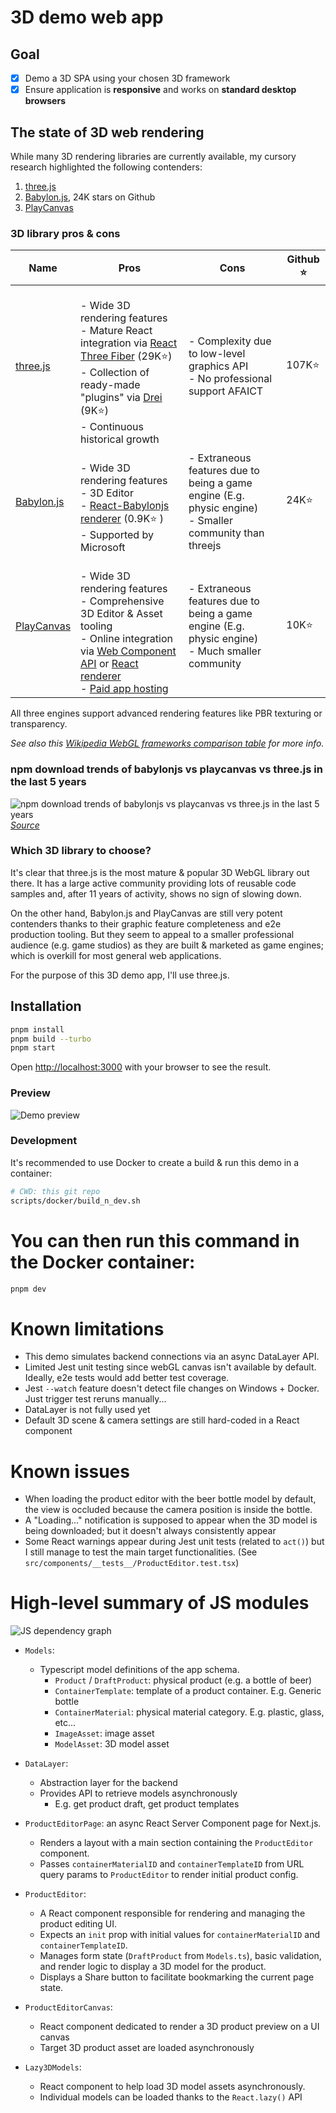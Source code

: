 # 3D demo web app

## Goal

- [x] Demo a 3D SPA using your chosen 3D framework
- [x] Ensure application is **responsive** and works on **standard desktop browsers**

## The state of 3D web rendering

While many 3D rendering libraries are currently available, my cursory research highlighted the following contenders:

1. [three.js](https://threejs.org/)
1. [Babylon.js](https://www.babylonjs.com/), 24K stars on Github
1. [PlayCanvas](https://playcanvas.com/)

### 3D library pros & cons

| Name                                     | Pros                                                                                                                                                                                                                                                                                                                                     | Cons                                                                                                       | Github ⭐ |
| ---------------------------------------- | ---------------------------------------------------------------------------------------------------------------------------------------------------------------------------------------------------------------------------------------------------------------------------------------------------------------------------------------- | ---------------------------------------------------------------------------------------------------------- | --------- |
| [three.js](https://threejs.org/)         | <br>- Wide 3D rendering features <br>- Mature React integration via [React Three Fiber](https://r3f.docs.pmnd.rs/getting-started/introduction) (29K⭐) <br>- Collection of ready-made "plugins" via [Drei](https://drei.docs.pmnd.rs/getting-started/introduction) (9K⭐) <br>- Continuous historical growth                             | - Complexity due to low-level graphics API <br>- No professional support AFAICT                            | 107K⭐    |
| [Babylon.js](https://www.babylonjs.com/) | <br>- Wide 3D rendering features <br>- 3D Editor <br>- [React-Babylonjs renderer](https://github.com/brianzinn/react-babylonjs) (0.9K⭐ ) <br>- Supported by Microsoft                                                                                                                                                                   | - Extraneous features due to being a game engine (E.g. physic engine) <br>- Smaller community than threejs | 24K⭐     |
| [PlayCanvas](https://playcanvas.com/)    | <br>- Wide 3D rendering features <br>- Comprehensive 3D Editor & Asset tooling <br>- Online integration via [Web Component API](https://developer.playcanvas.com/user-manual/web-components/) or [React renderer](https://playcanvas-react.vercel.app/docs/guide/getting-started) <br>- [Paid app hosting](https://playcanvas.com/plans) | - Extraneous features due to being a game engine (E.g. physic engine) <br>- Much smaller community         | 10K⭐     |

All three engines support advanced rendering features like PBR texturing or transparency.

_See also this [Wikipedia WebGL frameworks comparison table](https://en.wikipedia.org/wiki/List_of_WebGL_frameworks) for more info._

### npm download trends of babylonjs vs playcanvas vs three.js in the last 5 years

![npm download trends of babylonjs vs playcanvas vs three.js in the last 5 years](docs/3d-library-npm-trends.png)
[_Source_](https://npmtrends.com/babylonjs-vs-playcanvas-vs-three)

### Which 3D library to choose?

It's clear that three.js is the most mature & popular 3D WebGL library out there. It has a large active community providing lots of reusable code samples and, after 11 years of activity, shows no sign of slowing down.

On the other hand, Babylon.js and PlayCanvas are still very potent contenders thanks to their graphic feature completeness and e2e production tooling. But they seem to appeal to a smaller professional audience (e.g. game studios) as they are built & marketed as game engines; which is overkill for most general web applications.

For the purpose of this 3D demo app, I'll use three.js.

## Installation

```bash
pnpm install
pnpm build --turbo
pnpm start
```

Open [http://localhost:3000](http://localhost:3000) with your browser to see the result.

### Preview

![Demo preview](docs/demo-preview.png)

### Development

It's recommended to use Docker to create a build & run this demo in a container:

```bash
# CWD: this git repo
scripts/docker/build_n_dev.sh
```

# You can then run this command in the Docker container:

```bash
pnpm dev
```

# Known limitations

- This demo simulates backend connections via an async DataLayer API.
- Limited Jest unit testing since webGL canvas isn't available by default. Ideally, e2e tests would add better test coverage.
- Jest `--watch` feature doesn't detect file changes on Windows + Docker. Just trigger test reruns manually...
- DataLayer is not fully used yet
- Default 3D scene & camera settings are still hard-coded in a React component

# Known issues

- When loading the product editor with the beer bottle model by default, the view is occluded because the camera position is inside the bottle.
- A "Loading..." notification is supposed to appear when the 3D model is being downloaded; but it doesn't always consistently appear
- Some React warnings appear during Jest unit tests (related to `act()`) but I still manage to test the main target functionalities. (See `src/components/__tests__/ProductEditor.test.tsx`)

# High-level summary of JS modules

![JS dependency graph](docs/js-deps-graph.png)

- `Models`:

  - Typescript model definitions of the app schema.
    - `Product` / `DraftProduct`: physical product (e.g. a bottle of beer)
    - `ContainerTemplate`: template of a product container. E.g. Generic bottle
    - `ContainerMaterial`: physical material category. E.g. plastic, glass, etc...
    - `ImageAsset`: image asset
    - `ModelAsset`: 3D model asset

- `DataLayer`:

  - Abstraction layer for the backend
  - Provides API to retrieve models asynchronously
    - E.g. get product draft, get product templates

- `ProductEditorPage`: an async React Server Component page for Next.js.

  - Renders a layout with a main section containing the `ProductEditor` component.
  - Passes `containerMaterialID` and `containerTemplateID` from URL query params to `ProductEditor` to render initial product config.

- `ProductEditor`:

  - A React component responsible for rendering and managing the product editing UI.
  - Expects an `init` prop with initial values for `containerMaterialID` and `containerTemplateID`.
  - Manages form state (`DraftProduct` from `Models.ts`), basic validation, and render logic to display a 3D model for the product.
  - Displays a Share button to facilitate bookmarking the current page state.

- `ProductEditorCanvas`:

  - React component dedicated to render a 3D product preview on a UI canvas
  - Target 3D product asset are loaded asynchronously

- `Lazy3DModels`:

  - React component to help load 3D model assets asynchronously.
  - Individual models can be loaded thanks to the `React.lazy()` API
